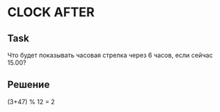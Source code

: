 # CLOCK AFTER

## Task
Что будет показывать часовая стрелка через 6 часов, если сейчас 15.00?


## Решение
(3+47) % 12 = 2